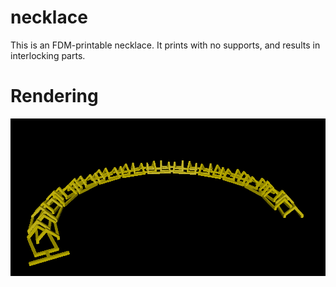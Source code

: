 # necklace

This is an FDM-printable necklace. It prints with no supports, and results in interlocking parts.

# Rendering

![Rendering of the model](rendering.png)

